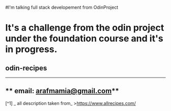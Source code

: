 #I'm talking full stack developement from OdinProject

<!--  -->

# It's a challenge from the odin project under the foundation course and it's in progress.

## odin-recipes

---

## ** email: arafmamia@gmail.com**

[^1] _ all description taken from_ >https://www.allrecipes.com/
